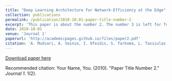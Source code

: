 ```yaml
---
title: "Deep Learning Architecture for Network-Efficiency at the Edge"
collection: publications
permalink: /publication/2010-10-01-paper-title-number-2
excerpt: 'This paper is about the number 2. The number 3 is left for future work.'
date: 2010-10-01
venue: 'Journal 1'
paperurl: 'http://academicpages.github.io/files/paper2.pdf'
citation: 'A. Mudvari, A. Vainio, I. Ofeidis, S. Tarkoma, L. Tassiulas, "{\bf Deep Learning Architecture for Network-Efficiency at the Edge}", arXiv preprint arXiv:2311.05739 (2023), submission to ACM transactions to Internet Technology'
---
```



[Download paper here](http://academicpages.github.io/files/paper2.pdf)

Recommended citation: Your Name, You. (2010). "Paper Title Number 2." <i>Journal 1</i>. 1(2).